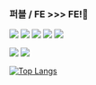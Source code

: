 ### 퍼블 / FE   >>>  FE!👋
<p align="left">
   <img src ="https://img.shields.io/badge/ES6-FFA500?style=flat-square&logo=javascript&logoColor=white""/>
   <img src ="https://img.shields.io/badge/react-0088CC?style=flat-square&logo=react&logoColor=white"/>
   <img src ="https://img.shields.io/badge/css3-1572B6?style=flat-square&logo=css31&logoColor=white"/>
   <img src ="https://img.shields.io/badge/tailwindcss-06B6D4?style=flat-square&logo=tailwindcss&logoColor=white"/>
   <img src ="https://img.shields.io/badge/sass-CC6699?style=flat-square&logo=sass&logoColor=white"/>
</p>
<p align="left">
   <img src ="https://img.shields.io/badge/php-777BB4?style=flat-square&logo=php&logoColor=white""/>
   <img src ="https://img.shields.io/badge/mysql-4479A1?style=flat-square&logo=mysql&logoColor=white""/>
</p>

<!--[![Top Langs](https://github-readme-stats.vercel.app/api/top-langs/?username=phm6530&layout=compact)](https://github.com/phm6530)-->
<!-- [![GitHub Stats](https://github-readme-stats.vercel.app/api?username=phm6530&show_icons=true)](https://github.com/phm6530)-->
[![Top Langs](https://github-readme-stats.vercel.app/api/top-langs/?username=phm6530&layout=compact&hide_title=true)](https://github.com/phm6530)

<!--
**phm6530/phm6530** is a ✨ _special_ ✨ repository because its `README.md` (this file) appears on your GitHub profile.

Here are some ideas to get you started:

- 🔭 I’m currently working on ...
- 🌱 I’m currently learning ...
- 👯 I’m looking to collaborate on ...
- 🤔 I’m looking for help with ...
- 💬 Ask me about ...
- 📫 How to reach me: ...
- 😄 Pronouns: ...
- ⚡ Fun fact: ...
-->
